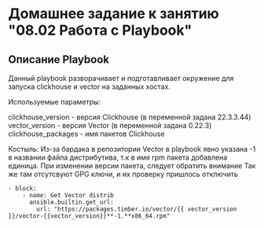 # Домашнее задание к занятию "08.02 Работа с Playbook"

## Описание Playbook

Данный playbook разворачивает и подготавливает окружение для запуска clickhouse и vector на заданных хостах.

Используемые параметры:

clickhouse_version - версия Clickhouse (в переменной задана 22.3.3.44)
vector_version - версия Vector  (в переменной задана 0.22.3)
clickhouse_packages - имя пакетов Clickhouse

Костыль:
Из-за бардака в репозитории Vector в playbook явно указана -1 в названии файла дистрибутива, т.к в имя rpm пакета добавлена единица.
При изменении версии пакета, следует обратить внимание
Так же там отсутсвуют GPG ключи, и их проверку пришлось отключить

    - block:
        - name: Get Vector distrib
          ansible.builtin.get_url:
            url: "https://packages.timber.io/vector/{{ vector_version }}/vector-{{vector_version}}**-1.**x86_64.rpm"

